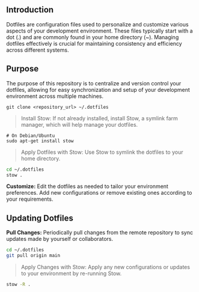 ## Introduction
Dotfiles are configuration files used to personalize and customize various aspects of your development environment. These files typically start with a dot (.) and are commonly found in your home directory (~). Managing dotfiles effectively is crucial for maintaining consistency and efficiency across different systems.

## Purpose
The purpose of this repository is to centralize and version control your dotfiles, allowing for easy synchronization and setup of your development environment across multiple machines.

```shell
git clone <repository_url> ~/.dotfiles
```

> Install Stow: If not already installed, install Stow, a symlink farm manager, which will help manage your dotfiles.

```shell
# On Debian/Ubuntu
sudo apt-get install stow
```

> Apply Dotfiles with Stow: Use Stow to symlink the dotfiles to your home directory.

```bash
cd ~/.dotfiles
stow .
```

**Customize:** Edit the dotfiles as needed to tailor your environment preferences. Add new configurations or remove existing ones according to your requirements.

## Updating Dotfiles
**Pull Changes:** Periodically pull changes from the remote repository to sync updates made by yourself or collaborators.

```bash
cd ~/.dotfiles
git pull origin main
```

> Apply Changes with Stow: Apply any new configurations or updates to your environment by re-running Stow.

```bash
stow -R .
```
